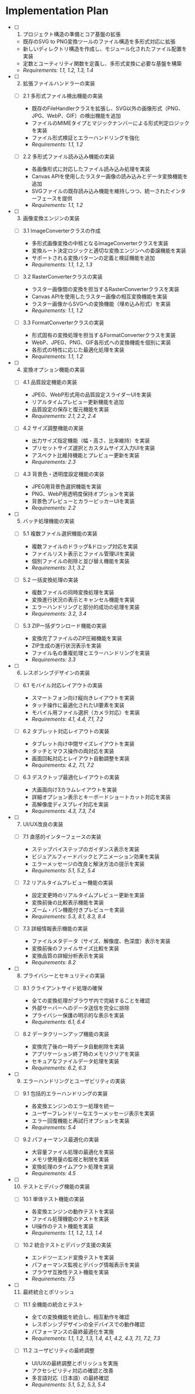 # Implementation Plan

- [ ] 1. プロジェクト構造の準備とコア基盤の拡張
  - 既存のSVG to PNG変換ツールのファイル構造を多形式対応に拡張
  - 新しいディレクトリ構造を作成し、モジュール化されたファイル配置を実装
  - 定数とユーティリティ関数を定義し、多形式変換に必要な基盤を構築
  - _Requirements: 1.1, 1.2, 1.3, 1.4_

- [ ] 2. 拡張ファイルハンドラーの実装
  - [ ] 2.1 多形式ファイル検出機能の実装
    - 既存のFileHandlerクラスを拡張し、SVG以外の画像形式（PNG、JPG、WebP、GIF）の検出機能を追加
    - ファイルのMIMEタイプとマジックナンバーによる形式判定ロジックを実装
    - ファイル形式検証とエラーハンドリングを強化
    - _Requirements: 1.1, 1.2_

  - [ ] 2.2 多形式ファイル読み込み機能の実装
    - 各画像形式に対応したファイル読み込み処理を実装
    - Canvas APIを使用したラスター画像の読み込みとデータ変換機能を追加
    - SVGファイルの既存読み込み機能を維持しつつ、統一されたインターフェースを提供
    - _Requirements: 1.1, 1.2_

- [ ] 3. 画像変換エンジンの実装
  - [ ] 3.1 ImageConverterクラスの作成
    - 多形式画像変換の中核となるImageConverterクラスを実装
    - 変換ルート決定ロジックと適切な変換エンジンへの委譲機能を実装
    - サポートされる変換パターンの定義と検証機能を追加
    - _Requirements: 1.1, 1.2, 1.3_

  - [ ] 3.2 RasterConverterクラスの実装
    - ラスター画像間の変換を担当するRasterConverterクラスを実装
    - Canvas APIを使用したラスター画像の相互変換機能を実装
    - ラスター画像からSVGへの変換機能（埋め込み形式）を実装
    - _Requirements: 1.1, 1.2_

  - [ ] 3.3 FormatConverterクラスの実装
    - 形式固有の変換処理を担当するFormatConverterクラスを実装
    - WebP、JPEG、PNG、GIF各形式への変換機能を個別に実装
    - 各形式の特性に応じた最適化処理を実装
    - _Requirements: 1.1, 1.2_

- [ ] 4. 変換オプション機能の実装
  - [ ] 4.1 品質設定機能の実装
    - JPEG、WebP形式用の品質設定スライダーUIを実装
    - リアルタイムプレビュー更新機能を追加
    - 品質設定の保存と復元機能を実装
    - _Requirements: 2.1, 2.2, 2.4_

  - [ ] 4.2 サイズ調整機能の実装
    - 出力サイズ指定機能（幅・高さ、比率維持）を実装
    - プリセットサイズ選択とカスタムサイズ入力UIを実装
    - アスペクト比維持機能とプレビュー更新を実装
    - _Requirements: 2.3_

  - [ ] 4.3 背景色・透明度設定機能の実装
    - JPEG用背景色選択機能を実装
    - PNG、WebP用透明度保持オプションを実装
    - 背景色プレビューとカラーピッカーUIを実装
    - _Requirements: 2.2_

- [ ] 5. バッチ処理機能の実装
  - [ ] 5.1 複数ファイル選択機能の実装
    - 複数ファイルのドラッグ&ドロップ対応を実装
    - ファイルリスト表示とファイル管理UIを実装
    - 個別ファイルの削除と並び替え機能を実装
    - _Requirements: 3.1, 3.2_

  - [ ] 5.2 一括変換処理の実装
    - 複数ファイルの同時変換処理を実装
    - 変換進行状況の表示とキャンセル機能を実装
    - エラーハンドリングと部分的成功の処理を実装
    - _Requirements: 3.2, 3.4_

  - [ ] 5.3 ZIP一括ダウンロード機能の実装
    - 変換完了ファイルのZIP圧縮機能を実装
    - ZIP生成の進行状況表示を実装
    - ファイル名の重複処理とエラーハンドリングを実装
    - _Requirements: 3.3_

- [ ] 6. レスポンシブデザインの実装
  - [ ] 6.1 モバイル対応レイアウトの実装
    - スマートフォン向け縦向きレイアウトを実装
    - タッチ操作に最適化されたUI要素を実装
    - モバイル用ファイル選択（カメラ対応）を実装
    - _Requirements: 4.1, 4.4, 7.1, 7.2_

  - [ ] 6.2 タブレット対応レイアウトの実装
    - タブレット向け中間サイズレイアウトを実装
    - タッチとマウス操作の両対応を実装
    - 画面回転対応とレイアウト自動調整を実装
    - _Requirements: 4.2, 7.1, 7.2_

  - [ ] 6.3 デスクトップ最適化レイアウトの実装
    - 大画面向け3カラムレイアウトを実装
    - 詳細オプション表示とキーボードショートカット対応を実装
    - 高解像度ディスプレイ対応を実装
    - _Requirements: 4.3, 7.3, 7.4_

- [ ] 7. UI/UX改良の実装
  - [ ] 7.1 直感的インターフェースの実装
    - ステップバイステップのガイダンス表示を実装
    - ビジュアルフィードバックとアニメーション効果を実装
    - エラーメッセージの改良と解決方法の提示を実装
    - _Requirements: 5.1, 5.2, 5.4_

  - [ ] 7.2 リアルタイムプレビュー機能の実装
    - 設定変更時のリアルタイムプレビュー更新を実装
    - 変換前後の比較表示機能を実装
    - ズーム・パン機能付きプレビューを実装
    - _Requirements: 5.3, 8.1, 8.3, 8.4_

  - [ ] 7.3 詳細情報表示機能の実装
    - ファイルメタデータ（サイズ、解像度、色深度）表示を実装
    - 変換前後のファイルサイズ比較を実装
    - 変換品質の詳細分析表示を実装
    - _Requirements: 8.2_

- [ ] 8. プライバシーとセキュリティの実装
  - [ ] 8.1 クライアントサイド処理の確保
    - 全ての変換処理がブラウザ内で完結することを確認
    - 外部サーバーへのデータ送信を完全に排除
    - プライバシー保護の明示的な表示を実装
    - _Requirements: 6.1, 6.4_

  - [ ] 8.2 データクリーンアップ機能の実装
    - 変換完了後の一時データ自動削除を実装
    - アプリケーション終了時のメモリクリアを実装
    - セキュアなファイルデータ処理を実装
    - _Requirements: 6.2, 6.3_

- [ ] 9. エラーハンドリングとユーザビリティの実装
  - [ ] 9.1 包括的エラーハンドリングの実装
    - 各変換エンジンのエラー処理を統一
    - ユーザーフレンドリーなエラーメッセージ表示を実装
    - エラー回復機能と再試行オプションを実装
    - _Requirements: 5.4_

  - [ ] 9.2 パフォーマンス最適化の実装
    - 大容量ファイル処理の最適化を実装
    - メモリ使用量の監視と制限を実装
    - 変換処理のタイムアウト処理を実装
    - _Requirements: 4.5_

- [ ] 10. テストとデバッグ機能の実装
  - [ ] 10.1 単体テスト機能の実装
    - 各変換エンジンの動作テストを実装
    - ファイル処理機能のテストを実装
    - UI操作のテスト機能を実装
    - _Requirements: 1.1, 1.2, 1.3, 1.4_

  - [ ] 10.2 統合テストとデバッグ支援の実装
    - エンドツーエンド変換テストを実装
    - パフォーマンス監視とデバッグ情報表示を実装
    - ブラウザ互換性テスト機能を実装
    - _Requirements: 7.5_

- [ ] 11. 最終統合とポリッシュ
  - [ ] 11.1 全機能の統合とテスト
    - 全ての変換機能を統合し、相互動作を確認
    - レスポンシブデザインの全デバイスでの動作確認
    - パフォーマンスの最終最適化を実施
    - _Requirements: 1.1, 1.2, 1.3, 1.4, 4.1, 4.2, 4.3, 7.1, 7.2, 7.3_

  - [ ] 11.2 ユーザビリティの最終調整
    - UI/UXの最終調整とポリッシュを実施
    - アクセシビリティ対応の確認と改善
    - 多言語対応（日本語）の最終確認
    - _Requirements: 5.1, 5.2, 5.3, 5.4_